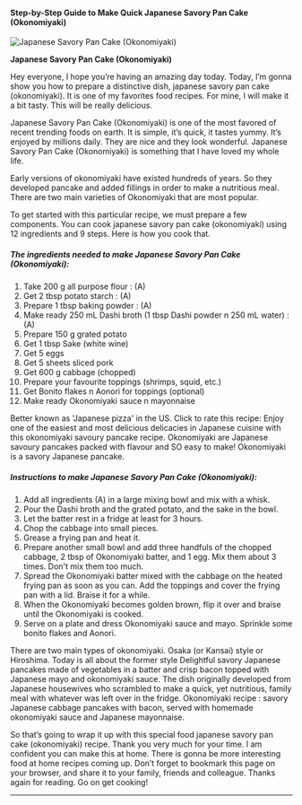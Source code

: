             

#### Step-by-Step Guide to Make Quick Japanese Savory Pan Cake (Okonomiyaki)

![Japanese Savory Pan Cake (Okonomiyaki)](https://img-global.cpcdn.com/recipes/9eaaa3c39581d7d5/751x532cq70/japanese-savory-pan-cake-okonomiyaki-recipe-main-photo.jpg)

**Japanese Savory Pan Cake (Okonomiyaki)**

Hey everyone, I hope you’re having an amazing day today. Today, I’m gonna show you how to prepare a distinctive dish, japanese savory pan cake (okonomiyaki). It is one of my favorites food recipes. For mine, I will make it a bit tasty. This will be really delicious.

Japanese Savory Pan Cake (Okonomiyaki) is one of the most favored of recent trending foods on earth. It is simple, it’s quick, it tastes yummy. It’s enjoyed by millions daily. They are nice and they look wonderful. Japanese Savory Pan Cake (Okonomiyaki) is something that I have loved my whole life.

Early versions of okonomiyaki have existed hundreds of years. So they developed pancake and added fillings in order to make a nutritious meal. There are two main varieties of Okonomiyaki that are most popular.

To get started with this particular recipe, we must prepare a few components. You can cook japanese savory pan cake (okonomiyaki) using 12 ingredients and 9 steps. Here is how you cook that.

##### The ingredients needed to make Japanese Savory Pan Cake (Okonomiyaki):

1.  Take 200 g all purpose flour : (A)
2.  Get 2 tbsp potato starch : (A)
3.  Prepare 1 tbsp baking powder : (A)
4.  Make ready 250 mL Dashi broth (1 tbsp Dashi powder n 250 mL water) : (A)
5.  Prepare 150 g grated potato
6.  Get 1 tbsp Sake (white wine)
7.  Get 5 eggs
8.  Get 5 sheets sliced pork
9.  Get 600 g cabbage (chopped)
10.  Prepare your favourite toppings (shrimps, squid, etc.)
11.  Get Bonito flakes n Aonori for toppings (optional)
12.  Make ready Okonomiyaki sauce n mayonnaise

Better known as 'Japanese pizza' in the US. Click to rate this recipe: Enjoy one of the easiest and most delicious delicacies in Japanese cuisine with this okonomiyaki savoury pancake recipe. Okonomiyaki are Japanese savoury pancakes packed with flavour and SO easy to make! Okonomiyaki is a savory Japanese pancake.

##### Instructions to make Japanese Savory Pan Cake (Okonomiyaki):

1.  Add all ingredients (A) in a large mixing bowl and mix with a whisk.
2.  Pour the Dashi broth and the grated potato, and the sake in the bowl.
3.  Let the batter rest in a fridge at least for 3 hours.
4.  Chop the cabbage into small pieces.
5.  Grease a frying pan and heat it.
6.  Prepare another small bowl and add three handfuls of the chopped cabbage, 2 tbsp of Okonomiyaki batter, and 1 egg. Mix them about 3 times. Don't mix them too much.
7.  Spread the Okonomiyaki batter mixed with the cabbage on the heated frying pan as soon as you can. Add the toppings and cover the frying pan with a lid. Braise it for a while.
8.  When the Okonomiyaki becomes golden brown, flip it over and braise until the Okonomiyaki is cooked.
9.  Serve on a plate and dress Okonomiyaki sauce and mayo. Sprinkle some bonito flakes and Aonori.

There are two main types of okonomiyaki. Osaka (or Kansai) style or Hiroshima. Today is all about the former style Delightful savory Japanese pancakes made of vegetables in a batter and crisp bacon topped with Japanese mayo and okonomiyaki sauce. The dish originally developed from Japanese housewives who scrambled to make a quick, yet nutritious, family meal with whatever was left over in the fridge. Okonomiyaki recipe : savory Japanese cabbage pancakes with bacon, served with homemade okonomiyaki sauce and Japanese mayonnaise.

So that’s going to wrap it up with this special food japanese savory pan cake (okonomiyaki) recipe. Thank you very much for your time. I am confident you can make this at home. There is gonna be more interesting food at home recipes coming up. Don’t forget to bookmark this page on your browser, and share it to your family, friends and colleague. Thanks again for reading. Go on get cooking!

* * *